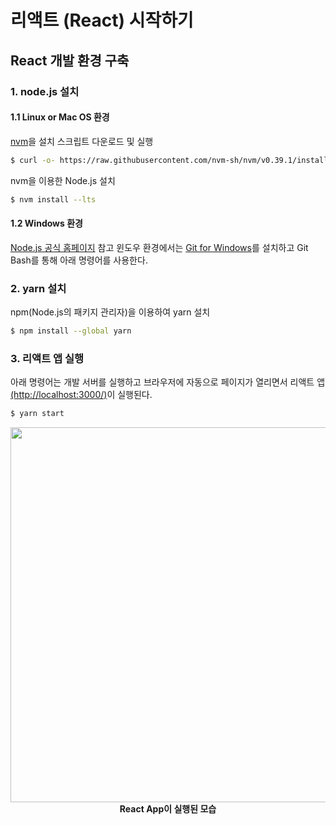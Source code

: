 # 리액트 (React) 시작하기

## React 개발 환경 구축

### 1. node.js 설치

#### 1.1 Linux or Mac OS 환경

[nvm](https://github.com/nvm-sh/nvm)을 설치 스크립트 다운로드 및 실행

```sh
$ curl -o- https://raw.githubusercontent.com/nvm-sh/nvm/v0.39.1/install.sh | bash
```

nvm을 이용한 Node.js 설치

```sh
$ nvm install --lts
```

#### 1.2 Windows 환경

[Node.js 공식 홈페이지](https://nodejs.org/en/) 참고
윈도우 환경에서는 [Git for Windows](https://gitforwindows.org/)를 설치하고 Git Bash를 통해 아래 명령어를 사용한다.

### 2. yarn 설치

npm(Node.js의 패키지 관리자)을 이용하여 yarn 설치

```sh
$ npm install --global yarn
```

### 3. 리액트 앱 실행

아래 명령어는 개발 서버를 실행하고 브라우저에 자동으로 페이지가 열리면서 리액트 앱[(http://localhost:3000/)](http://localhost:3000/)이 실행된다.

```sh
$ yarn start
```

<img width="600" src="/docs/assets/development/react/react-app.png" />
<figcaption align="center">
  <b>React App이 실행된 모습</b>
</figcaption>